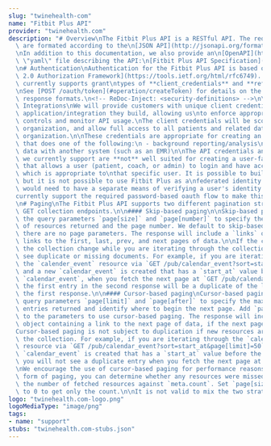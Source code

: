 ```yaml
---
slug: "twinehealth-com"
name: "Fitbit Plus API"
provider: "twinehealth.com"
description: "# Overview\nThe Fitbit Plus API is a RESTful API. The requests and responses\
  \ are formated according to the\n[JSON API](http://jsonapi.org/format/1.0/) specification.\n\
  \nIn addition to this documentation, we also provide an\n[OpenAPI](https://github.com/OAI/OpenAPI-Specification/blob/master/versions/2.0.md)\
  \ \"yaml\" file describing the API:\n[Fitbit Plus API Specification](swagger.yaml).\n\
  \n# Authentication\nAuthentication for the Fitbit Plus API is based on the\n[OAuth\
  \ 2.0 Authorization Framework](https://tools.ietf.org/html/rfc6749). Fitbit Plus\
  \ currently supports grant\ntypes of **client_credentials** and **refresh_token**.\n\
  \nSee [POST /oauth/token](#operation/createToken) for details on the request and\
  \ response formats.\n<!-- ReDoc-Inject: <security-definitions> -->\n\n## Building\
  \ Integrations\nWe will provide customers with unique client credentials for each\
  \ application/integration they build, allowing us\nto enforce appropriate access\
  \ controls and monitor API usage.\nThe client credentials will be scoped to the\
  \ organization, and allow full access to all patients and related data\nwithin that\
  \ organization.\n\nThese credentials are appropriate for creating an integration\
  \ that does one of the following:\n - background reporting/analysis\n - synchronizing\
  \ data with another system (such as an EMR)\n\nThe API credentials and oauth flows\
  \ we currently support are **not** well suited for creating a user-facing\napplication\
  \ that allows a user (patient, coach, or admin) to login and have access to data\
  \ which is appropriate to\nthat specific user. It is possible to build such an application,\
  \ but it is not possible to use Fitbit Plus as a\nfederated identity provider. You\
  \ would need to have a separate means of verifying a user's identity. We do not\n\
  currently support the required password-based oauth flow to make this possible.\n\
  \n# Paging\nThe Fitbit Plus API supports two different pagination strategies for\
  \ GET collection endpoints.\n\n#### Skip-based paging\n\nSkip-based paging uses\
  \ the query parameters `page[size]` and `page[number]` to specify the max number\
  \ of resources returned and the page number. We default to skip-based paging if\
  \ there are no page parameters. The response will include a `links` object containing\
  \ links to the first, last, prev, and next pages of data.\n\nIf the contents of\
  \ the collection change while you are iterating through the collection, you will\
  \ see duplicate or missing documents. For example, if you are iterating through\
  \ the `calender_event` resource via `GET /pub/calendar_event?sort=start_at&page[size]=50&page[number]=1`,\
  \ and a new `calendar_event` is created that has a `start_at` value before the first\
  \ `calendar_event`, when you fetch the next page at `GET /pub/calendar_event?sort=start_at&page[size]=50&page[number]=2`,\
  \ the first entry in the second response will be a duplicate of the last entry in\
  \ the first response.\n\n#### Cursor-based paging\nCursor-based paging uses the\
  \ query parameters `page[limit]` and `page[after]` to specify the max number of\
  \ entries returned and identify where to begin the next page. Add `page[limit]`\
  \ to the parameters to use cursor-based paging. The response will include a `links`\
  \ object containing a link to the next page of data, if the next page exists.\n\n\
  Cursor-based paging is not subject to duplication if new resources are added to\
  \ the collection. For example, if you are iterating through the `calender_event`\
  \ resource via `GET /pub/calendar_event?sort=start_at&page[limit]=50`, and a new\
  \ `calendar_event` is created that has a `start_at` value before the first `calendar_event`,\
  \ you will not see a duplicate entry when you fetch the next page at `GET /pub/calendar_event?sort=start_at&page[limit]=50&page[after]=<cursor>`.\n\
  \nWe encourage the use of cursor-based paging for performance reasons.\n\nIn either\
  \ form of paging, you can determine whether any resources were missed by comparing\
  \ the number of fetched resources against `meta.count`. Set `page[size]` or `page[limit]`\
  \ to 0 to get only the count.\n\nIt is not valid to mix the two strategies.\n"
logo: "twinehealth.com-logo.png"
logoMediaType: "image/png"
tags:
- name: "support"
stubs: "twinehealth.com-stubs.json"
---
```

